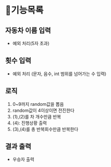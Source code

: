 # 🐣기능목록

## 자동차 이름 입력

- 예외 처리(5자 초과)

## 횟수 입력

- 예외 처리 (문자, 음수, int 범위를 넘어가는 수 입력)

## 로직

1. 0~9까지 random값을 뽑음
2. random값이 4이상이면 전진한다
3. (1),(2)를 차 개수만큼 반복
4. (4): 진행상황 출력
5. (3),(4)를 총 반복회수만큼 반복한다

## 결과 출력

- 우승자 출력




